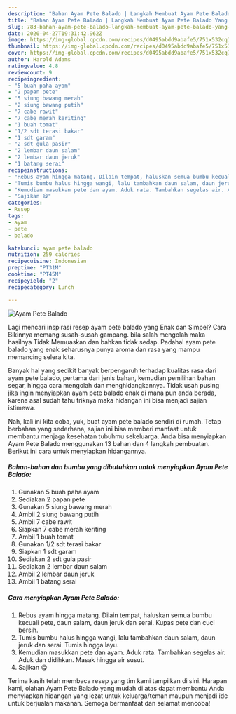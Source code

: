```yaml
---
description: "Bahan Ayam Pete Balado | Langkah Membuat Ayam Pete Balado Yang Enak Banget"
title: "Bahan Ayam Pete Balado | Langkah Membuat Ayam Pete Balado Yang Enak Banget"
slug: 783-bahan-ayam-pete-balado-langkah-membuat-ayam-pete-balado-yang-enak-banget
date: 2020-04-27T19:31:42.962Z
image: https://img-global.cpcdn.com/recipes/d0495abdd9abafe5/751x532cq70/ayam-pete-balado-foto-resep-utama.jpg
thumbnail: https://img-global.cpcdn.com/recipes/d0495abdd9abafe5/751x532cq70/ayam-pete-balado-foto-resep-utama.jpg
cover: https://img-global.cpcdn.com/recipes/d0495abdd9abafe5/751x532cq70/ayam-pete-balado-foto-resep-utama.jpg
author: Harold Adams
ratingvalue: 4.8
reviewcount: 9
recipeingredient:
- "5 buah paha ayam"
- "2 papan pete"
- "5 siung bawang merah"
- "2 siung bawang putih"
- "7 cabe rawit"
- "7 cabe merah keriting"
- "1 buah tomat"
- "1/2 sdt terasi bakar"
- "1 sdt garam"
- "2 sdt gula pasir"
- "2 lembar daun salam"
- "2 lembar daun jeruk"
- "1 batang serai"
recipeinstructions:
- "Rebus ayam hingga matang. Dilain tempat, haluskan semua bumbu kecuali pete, daun salam, daun jeruk dan serai. Kupas pete dan cuci bersih."
- "Tumis bumbu halus hingga wangi, lalu tambahkan daun salam, daun jeruk dan serai. Tumis hingga layu."
- "Kemudian masukkan pete dan ayam. Aduk rata. Tambahkan segelas air. Aduk dan didihkan. Masak hingga air susut."
- "Sajikan 😋"
categories:
- Resep
tags:
- ayam
- pete
- balado

katakunci: ayam pete balado 
nutrition: 259 calories
recipecuisine: Indonesian
preptime: "PT31M"
cooktime: "PT45M"
recipeyield: "2"
recipecategory: Lunch

---
```



![Ayam Pete Balado](https://img-global.cpcdn.com/recipes/d0495abdd9abafe5/751x532cq70/ayam-pete-balado-foto-resep-utama.jpg)

Lagi mencari inspirasi resep ayam pete balado yang Enak dan Simpel? Cara Bikinnya memang susah-susah gampang. bila salah mengolah maka hasilnya Tidak Memuaskan dan bahkan tidak sedap. Padahal ayam pete balado yang enak seharusnya punya aroma dan rasa yang mampu memancing selera kita.

Banyak hal yang sedikit banyak berpengaruh terhadap kualitas rasa dari ayam pete balado, pertama dari jenis bahan, kemudian pemilihan bahan segar, hingga cara mengolah dan menghidangkannya. Tidak usah pusing jika ingin menyiapkan ayam pete balado enak di mana pun anda berada, karena asal sudah tahu triknya maka hidangan ini bisa menjadi sajian istimewa.




Nah, kali ini kita coba, yuk, buat ayam pete balado sendiri di rumah. Tetap berbahan yang sederhana, sajian ini bisa memberi manfaat untuk membantu menjaga kesehatan tubuhmu sekeluarga. Anda bisa menyiapkan Ayam Pete Balado menggunakan 13 bahan dan 4 langkah pembuatan. Berikut ini cara untuk menyiapkan hidangannya.

<!--inarticleads1-->

##### Bahan-bahan dan bumbu yang dibutuhkan untuk menyiapkan Ayam Pete Balado:

1. Gunakan 5 buah paha ayam
1. Sediakan 2 papan pete
1. Gunakan 5 siung bawang merah
1. Ambil 2 siung bawang putih
1. Ambil 7 cabe rawit
1. Siapkan 7 cabe merah keriting
1. Ambil 1 buah tomat
1. Gunakan 1/2 sdt terasi bakar
1. Siapkan 1 sdt garam
1. Sediakan 2 sdt gula pasir
1. Sediakan 2 lembar daun salam
1. Ambil 2 lembar daun jeruk
1. Ambil 1 batang serai




<!--inarticleads2-->

##### Cara menyiapkan Ayam Pete Balado:

1. Rebus ayam hingga matang. Dilain tempat, haluskan semua bumbu kecuali pete, daun salam, daun jeruk dan serai. Kupas pete dan cuci bersih.
1. Tumis bumbu halus hingga wangi, lalu tambahkan daun salam, daun jeruk dan serai. Tumis hingga layu.
1. Kemudian masukkan pete dan ayam. Aduk rata. Tambahkan segelas air. Aduk dan didihkan. Masak hingga air susut.
1. Sajikan 😋




Terima kasih telah membaca resep yang tim kami tampilkan di sini. Harapan kami, olahan Ayam Pete Balado yang mudah di atas dapat membantu Anda menyiapkan hidangan yang lezat untuk keluarga/teman maupun menjadi ide untuk berjualan makanan. Semoga bermanfaat dan selamat mencoba!

